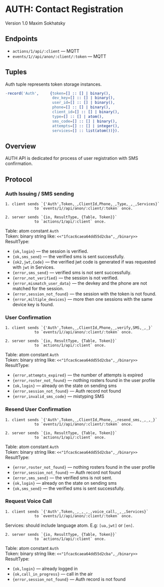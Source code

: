 AUTH: Contact Registration
==========================

Version 1.0 Maxim Sokhatsky

Endpoints
--------

* `actions/1/api/:client` — MQTT
* `events/1//api/anon/:client/:token` — MQTT

Tuples
------

Auth tuple represents token storage instances.

```erlang
-record('Auth',     {token=[] :: [] | binary(),
                     dev_key=[] :: [] | binary(),
                     user_id=[] :: [] | binary(),
                     phone=[] :: [] | binary(),
                     client_id=[] :: [] | binary(),
                     type=[] :: [] | atom(),
                     sms_code=[] :: [] | binary(),
                     attempts=[] :: [] | integer(),
                     services=[] :: list(atom())}).
```

Overview
--------

AUTH API is dedicated for process of user registration with SMS confirmation.

Protocol
--------

### Auth Issuing / SMS sending

```
1. client sends `{'Auth',Token,_,ClientId,Phone,_,Type,_,_,Services}`
             to `events/1//api/anon/:client/:token` once.
```

```
2. server sends `{io, ResultType, {Table, Token}}`
             to `actions/1/api/:client` once.
```

Table: atom constant `Auth` <br>
Token: binary string like: `<<"1fcac6caea64dd55d2cba",_/binary>>` <br>
ResultType: <br>

* `{ok,login}` — the session is verified.
* `{ok,sms_send}` — the verified sms is sent successfully.
* `{ok2,jwt,Code}` — the verified jwt code is generated if was requested with `jwt` in Services.
* `{error,sms_send}` — verified sms is not sent successfully.
* `{error,not_verified}` —  the session is not verified.
* `{error,mismatch_user_data}` — the devkey and the phone are not matched for the session.
* `{error,session_not_found}` — the session with the token is not found.
* `{error,miltiple_devices}` — more then one sessions with the same device key is found.


### User Confirmation

```
1. client sends `{'Auth',Token,_,ClientId,Phone,_,verify,SMS,_,_}`
             to `events/1//api/anon/:client/:token` once.
```

```
2. server sends `{io, ResultType, {Table, Token}}`
             to `actions/1/api/:client` once.
```

Table: atom constant `Auth` <br>
Token: binary string like: `<<"1fcac6caea64dd55d2cba",_/binary>>` <br>
ResultType: <br>

* `{error,attempts_expired}` — the number of attempts is expired
* `{error,roster_not_found}` — nothing rosters found in the user profile
* `{ok,login}` — already on the state on sending sms
* `{error,session_not_found}` — Auth record not found
* `{error,invalid_sms_code}` — mistyping SMS

### Resend User Confirmation

```
1. client sends `{'Auth',Token,_,ClientId,Phone,_,resend_sms,_,_,_}`
             to `events/1//api/anon/:client/:token` once.
```

```
2. server sends `{io, ResultType, {Table, Token}}`
             to `actions/1/api/:client` once.
```

Table: atom constant `Auth` <br>
Token: binary string like: `<<"1fcac6caea64dd55d2cba",_/binary>>` <br>
ResultType: <br>

* `{error,roster_not_found}` — nothing rosters found in the user profile
* `{error,session_not_found}` — Auth record not found
* `{error,sms_send}` — the verified sms is not sent.
* `{ok,login}` — already on the state on sending sms
* `{ok,sms_send}` — the verified sms is sent successfully.


### Request Voice Call

```
1. client sends `{'Auth',Token,_,_,_,_,voice_call,_,_,Services}`
             to `events/1//api/anon/:client/:token` once.
```

Services: should include language atom. E.g: `[ua,jwt]` or `[en]`.

```
2. server sends `{io, ResultType, {Table, Token}}`
             to `actions/1/api/:client` once.
```

Table: atom constant `Auth` <br>
Token: binary string like: `<<"1fcac6caea64dd55d2cba",_/binary>>` <br>
ResultType: <br>

* `{ok,login}` — already logged in
* `{ok,call_in_progress}` — call in the air
* `{error,session_not_found}` — Auth record is not found
